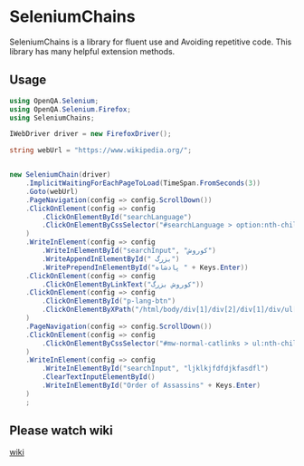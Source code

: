 # SeleniumChains

SeleniumChains is a library for fluent use and Avoiding repetitive code. This library has many helpful extension methods.

## Usage

```csharp
using OpenQA.Selenium;
using OpenQA.Selenium.Firefox;
using SeleniumChains;

IWebDriver driver = new FirefoxDriver();

string webUrl = "https://www.wikipedia.org/";


new SeleniumChain(driver)
	.ImplicitWaitingForEachPageToLoad(TimeSpan.FromSeconds(3))
	.Goto(webUrl)
	.PageNavigation(config => config.ScrollDown())
	.ClickOnElement(config => config
		.ClickOnElementById("searchLanguage")
		.ClickOnElementByCssSelector("#searchLanguage > option:nth-child(21)")
	)
	.WriteInElement(config => config
		.WriteInElementById("searchInput", "کوروش")
		.WriteAppendInElementById(" بزرگ")
		.WritePrependInElementById("پادشاه " + Keys.Enter))
	.ClickOnElement(config => config
		.ClickOnElementByLinkText("کوروش بزرگ"))
	.ClickOnElement(config => config
		.ClickOnElementById("p-lang-btn")
		.ClickOnElementByXPath("/html/body/div[1]/div[2]/div[1]/div/ul[2]/li[3]/a")
	)
	.PageNavigation(config => config.ScrollDown())
	.ClickOnElement(config => config
		.ClickOnElementByCssSelector("#mw-normal-catlinks > ul:nth-child(2) > li:nth-child(1) > a:nth-child(1)")
	)
	.WriteInElement(config => config
		.WriteInElementById("searchInput", "ljklkjfdfdjkfasdfl")
		.ClearTextInputElementById()
		.WriteInElementById("Order of Assassins" + Keys.Enter)
	)
	;
```

## Please watch wiki
[wiki](https://github.com/Arman-Espiar/SeleniumChains/wiki)
